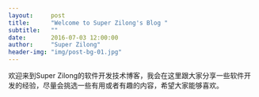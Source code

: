 ```yaml
---
layout:     post
title:      "Welcome to Super Zilong's Blog "
subtitle:   ""
date:       2016-07-03 12:00:00
author:     "Super Zilong"
header-img: "img/post-bg-01.jpg"
---
```


<p>欢迎来到Super Zilong的软件开发技术博客，我会在这里跟大家分享一些软件开发的经验，尽量会挑选一些有用或者有趣的内容，希望大家能够喜欢。</p>

